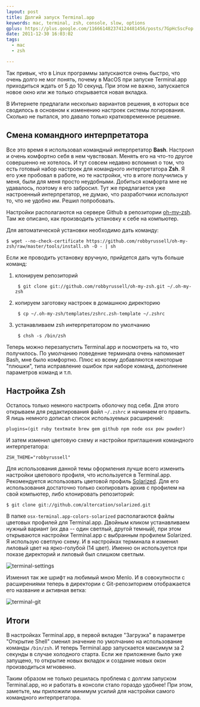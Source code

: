 ```yaml
---
layout: post
title: Долгий запуск Terminal.app
keywords: mac, terminal, zsh, console, slow, options
gplus: https://plus.google.com/116661482374124481456/posts/7GpHcSscFop
date: 2011-12-30 16:03:02
tags:
  - mac
  - zsh

---
```


Так привык, что в Linux программы запускаются очень быстро, что очень долго не мог понять, почему в MacOS при запуске Terminal.app приходиться ждать от 5 до 10 секунд. При этом не важно, запускается новое окно или же только открывается новая вкладка.

В Интернете предлагали несколько вариантов решения, в которых все сводилось в основном к изменению настроек системы логирования. Сколько не пытался, это давало только кратковременное решение. 

## Смена командного интерпретатора

Все это время я использовал командный интерпретатор **Bash**. Настроил и очень комфортно себя в нем чувствовал. Менять его на что-то другое совершенно не хотелось. И тут совсем недавно вспомнил о том, что есть готовый набор настроек для командного интерпретатора **Zsh**. Я его уже пробовал в работе, но те настройки, что в итоге получились у меня, были для меня просто неудобными. Добиться комфорта мне не удавалось, поэтому я его забросил. Тут же предлагается уже настроенный интерпретатор, не думаю, что разработчики используют то, что не удобно им. Решил попробовать.

Настройки располагаются на сервере Github в репозитории [oh-my-zsh][]. Там же описано, как производить установку к себе на компьютер.

[oh-my-zsh]: https://github.com/robbyrussell/oh-my-zsh
	"robbyrussell / oh-my-zsh"

Для автоматической установки необходимо дать команду:

	$ wget --no-check-certificate https://github.com/robbyrussell/oh-my-zsh/raw/master/tools/install.sh -O - | sh

Если же проводить установку вручную, прийдется дать чуть больше команд:

1. клонируем репозиторий
	
		$ git clone git://github.com/robbyrussell/oh-my-zsh.git ~/.oh-my-zsh

2. копируем заготовку настроек в домашнюю директорию

		$ cp ~/.oh-my-zsh/templates/zshrc.zsh-template ~/.zshrc

3. устанавливаем zsh интерпретатором по умолчанию

		$ chsh -s /bin/zsh

Теперь можно перезапустить Terminal.app и посмотреть на то, что получилось. По умолчанию поведение терминала очень напоминает Bash, мне было комфортно. Плюс ко всему добавляются некоторые "плюшки", типа исправление ошибок при наборе команд, дополнение параметров команд и т.п.

## Настройка Zsh

Осталось только немного настроить оболочку под себя. Для этого открываем для редактирования файл `~/.zshrc` и начинаем его править. Я лишь немного дописал список используемых расширений:

	plugins=(git ruby textmate brew gem github npm node osx pow powder)
	
И затем изменил цветовую схему и настройки приглашения командного интерпретатора:

	ZSH_THEME="robbyrussell"
	
Для использования данной темы оформления лучше всего изменить настройки цветового профиля, что используется в Terminal.app. Рекомендуется использовать цветовой профиль [Solarized][]. Для его использования достаточно только скопировать архив с профилем на свой компьютер, либо клонировать репозиторий:

[Solarized]: http://ethanschoonover.com/solarized
	"Solarized - Ethan Schoonover"
	
	$ git clone git://github.com/altercation/solarized.git

В папке `osx-terminal.app-colors-solarized` располагаются файлы цветовых профилей для Terminal.app. Двойным кликом устанавливаем нужный вариант (их два -- один светлый, другой темный), при этом открываются настройки Terminal.app с выбранным профилем Solarized. Я использую светлую схему. И в настройках терминала я изменил лиловый цвет на ярко-голубой (14 цвет). Именно он используется при показе директорий и лиловый был слишком светлым.

![terminal-settings](http://static.juev.ru/2011/12/terminal-settings.png)

Изменил так же шрифт на любимый мною Menlo. И в совокупности с расширениями теперь в директории с Git-репозиторием отображается его название и активная ветка:

![terminal-git](http://static.juev.ru/2011/12/terminal-git.png)

## Итоги

В настройках Terminal.app, в первой вкладке "Загрузка" в параметре "Открытие Shell" сменил значение по умолчанию на использование команды `/bin/zsh`. И теперь Terminal.app запускается максимум за 2 секунды в случае холодного старта. Если же приложение было уже запущено, то открытие новых вкладок и создание новых окон производиться мгновенно.

 Таким образом не только решилась проблема с долгим запуском Terminal.app, но и работать в консоли стало гораздо удобнее! При этом, заметьте, мы приложили минимум усилий для настройки самого командного интерпретатора.
